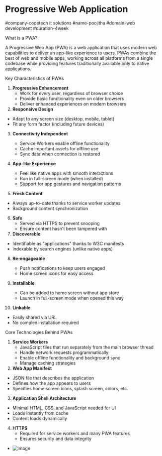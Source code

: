 # Progressive Web Application 
#company-codetech it solutions 
#name-poojitha
#domain-web development 
#duration-4week

What is a PWA?

A Progressive Web App (PWA) is a web application that uses modern web capabilities to deliver an app-like experience to users. PWAs combine the best of web and mobile apps, working across all platforms from a single codebase while providing features traditionally available only to native applications.

 Key Characteristics of PWAs

1. **Progressive Enhancement**
   - Work for every user, regardless of browser choice
   - Provide basic functionality even on older browsers
   - Deliver enhanced experiences on modern browsers
 2. **Responsive Design**
   - Adapt to any screen size (desktop, mobile, tablet)
   - Fit any form factor (including future devices)

3. **Connectivity Independent**
   - Service Workers enable offline functionality
   - Cache important assets for offline use
   - Sync data when connection is restored

4. **App-like Experience**
   - Feel like native apps with smooth interactions
   - Run in full-screen mode (when installed)
   - Support for app gestures and navigation patterns

 5. **Fresh Content**
   - Always up-to-date thanks to service worker updates
   - Background content synchronization

6. **Safe**
   - Served via HTTPS to prevent snooping
   - Ensure content hasn't been tampered with
 7. **Discoverable**
   - Identifiable as "applications" thanks to W3C manifests
   - Indexable by search engines (unlike native apps)

8. **Re-engageable**
   - Push notifications to keep users engaged
   - Home screen icons for easy access

9. **Installable**
   - Can be added to home screen without app store
   - Launch in full-screen mode when opened this way

10. **Linkable**
   - Easily shared via URL
   - No complex installation required

 Core Technologies Behind PWAs

1. **Service Workers**
   - JavaScript files that run separately from the main browser thread
   - Handle network requests programmatically
   - Enable offline functionality and background sync
   - Manage caching strategies
 2. **Web App Manifest**
   - JSON file that describes the application
   - Defines how the app appears to users
   - Specifies home screen icons, splash screen, colors, etc.

 3. **Application Shell Architecture**
   - Minimal HTML, CSS, and JavaScript needed for UI
   - Loads instantly from cache
   - Content loads dynamically

4. **HTTPS**
   - Required for service workers and many PWA features
   - Ensures security and data integrity



- ![Image](https://github.com/user-attachments/assets/32c01c75-1655-49fe-850d-ff5371d54168)
